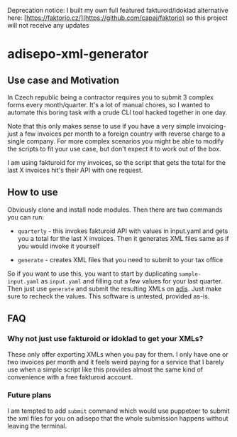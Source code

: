 Deprecation notice: I built my own full featured fakturoid/idoklad alternative here: [https://faktorio.cz/](https://github.com/capaj/faktorio)
so this project will not receive any updates

# adisepo-xml-generator

## Use case and Motivation

In Czech republic being a contractor requires you to submit 3 complex forms every month/quarter. It's a lot of manual chores, so I wanted to automate this boring task with a crude CLI tool hacked together in one day.

Note that this only makes sense to use if you have a very simple invoicing-just a few invoices per month to a foreign country with reverse charge to a single company. For more complex scenarios you might be able to modify the scripts to fit your use case, but don't expect it to work out of the box.

I am using fakturoid for my invoices, so the script that gets the total for the last X invoices hit's their API with one request.

## How to use

Obviously clone and install node modules. Then there are two commands you can run:

- `quarterly` - this invokes fakturoid API with values in input.yaml and gets you a total for the last X invoices. Then it generates XML files same as if you would invoke it yourself

- `generate` - creates XML files that you need to submit to your tax office

So if you want to use this, you want to start by duplicating `sample-input.yaml` as `input.yaml` and filling out a few values for your last quarter.
Then just use `generate` and submit the resulting XMLs on [adis](https://adisepo.mfcr.cz/adistc/adis/idpr_epo/epo2/uvod/vstup_expert.faces). Just make sure to recheck the values. This software is untested, provided as-is.

## FAQ

### Why not just use fakturoid or idoklad to get your XMLs?

These only offer exporting XMLs when you pay for them. I only have one or two invoices per month and it feels weird paying for a service that I barely use when a simple script like this provides almost the same kind of convenience with a free fakturoid account.

### Future plans

I am tempted to add `submit` command which would use puppeteer to submit the xml files for you on adisepo that the whole submission happens without leaving the terminal.
